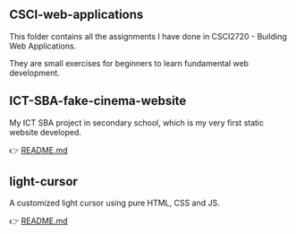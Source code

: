 ## CSCI-web-applications
This folder contains all the assignments I have done in CSCI2720 - Building Web Applications.

They are small exercises for beginners to learn fundamental web development.

## ICT-SBA-fake-cinema-website
My ICT SBA project in secondary school, which is my very first static website developed. 

👉 [README.md](https://github.com/marukosy124/mini-web-projects/blob/master/ICT-SBA-fake-cinema-website/README.md)

## light-cursor
A customized light cursor using pure HTML, CSS and JS.

👉 [README.md](https://github.com/marukosy124/mini-web-projects/blob/master/light-cursor/README.md)
